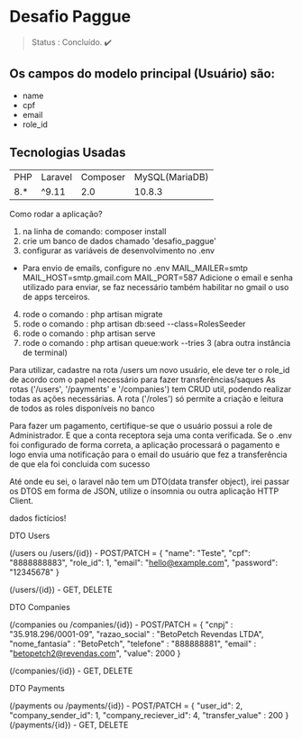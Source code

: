 # Desafio Paggue

>Status : Concluído. ✔️

## Os campos do modelo principal (Usuário) são:

+ name
+ cpf 
+ email
+ role_id


## Tecnologias Usadas

<table>
    <tr>
        <td>PHP</td>
        <td>Laravel</td>
        <td>Composer</td>
        <td>MySQL(MariaDB)</td>
    </tr>
    <tr>
        <td>8.*</td>
        <td>^9.11</td>
        <td>2.0</td>
        <td>10.8.3</td>
    </tr>
</table>

Como rodar a aplicação?

1) na linha de comando: composer install
2) crie um banco de dados chamado 'desafio_paggue'
3) configurar as variáveis de desenvolvimento no .env
- Para envio de emails, configure no .env 
    MAIL_MAILER=smtp
    MAIL_HOST=smtp.gmail.com
    MAIL_PORT=587
Adicione o email e senha utilizado para enviar, se faz necessário também habilitar no gmail o uso de apps terceiros.
4) rode o comando : php artisan migrate
5) rode o comando : php artisan db:seed --class=RolesSeeder
6) rode o comando : php artisan serve
7) rode o comando : php artisan queue:work --tries 3 (abra outra instância de terminal) 

Para utilizar, cadastre na rota /users um novo usuário, ele deve ter o role_id de acordo com o papel necessário para fazer transferências/saques
As rotas ('/users', '/payments' e '/companies') tem CRUD util, podendo realizar todas as ações necessárias. 
A rota ('/roles') só permite a criação e leitura de todos as roles disponíveis no banco

Para fazer um pagamento, certifique-se que o usuário possui a role de Administrador. E que a conta receptora seja uma conta verificada.
Se o .env foi configurado de forma correta, a aplicação processará o pagamento e logo envia uma notificação para o email do usuário que fez a transferência de que ela foi concluida com sucesso

Até onde eu sei, o laravel não tem um DTO(data transfer object), irei passar os DTOS em forma de JSON, utilize o insomnia ou outra aplicação HTTP Client.

dados fictícios!

DTO Users

(/users ou /users/{id}) - POST/PATCH = 
{
	"name": "Teste",
    "cpf": "8888888883",
	"role_id": 1,
	"email": "hello@example.com",
	"password": "12345678"
}

(/users/{id}) - GET, DELETE


DTO Companies

(/companies ou /companies/{id}) - POST/PATCH = 
{
	"cnpj" : "35.918.296/0001-09",
	"razao_social" : "BetoPetch Revendas LTDA",
	"nome_fantasia" : "BetoPetch",
	"telefone" : "888888881",
	"email" : "betopetch2@revendas.com",
	"value": 2000
}

(/companies/{id}) - GET, DELETE

DTO Payments

(/payments ou /payments/{id}) - POST/PATCH = 
{
	"user_id": 2,
	"company_sender_id": 1,
	"company_reciever_id": 4,
	"transfer_value" : 200
}
(/payments/{id}) - GET, DELETE



